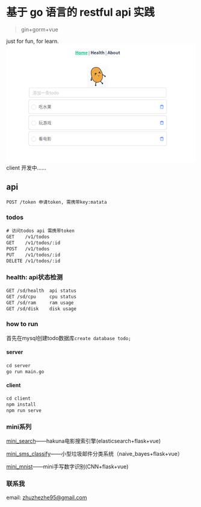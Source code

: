 # 基于 go 语言的 restful api 实践
> gin+gorm+vue

just for fun,  for learn.
![截图](todos.png)
client 开发中......

## api
```shell script
POST /token 申请token, 需携带key:matata
```
### todos
```
# 访问todos api 需携带token
GET    /v1/todos 
GET    /v1/todos/:id
POST   /v1/todos
PUT    /v1/todos/:id
DELETE /v1/todos/:id
```
### health: api状态检测
```shell script
GET /sd/health  api status
GET /sd/cpu     cpu status
GET /sd/ram     ram usage
GET /sd/disk    disk usage
```

### how to run

首先在mysql创建todo数据库`create database todo;`

#### server
```shell script
cd server
go run main.go
```
#### client
```shell script
cd client
npm install
npm run serve
```

### mini系列
[mini_search](https://github.com/shiniao/mini_search)——hakuna电影搜索引擎(elasticsearch+flask+vue)

[mini_sms_classify](https://github.com/shiniao/mini_sms_classify)——小型垃圾邮件分类系统（naive_bayes+flask+vue）

[mini_mnist](https://github.com/shiniao/mini_mnist)——mini手写数字识别(CNN+flask+vue)

### 联系我
email: zhuzhezhe95@gmail.com